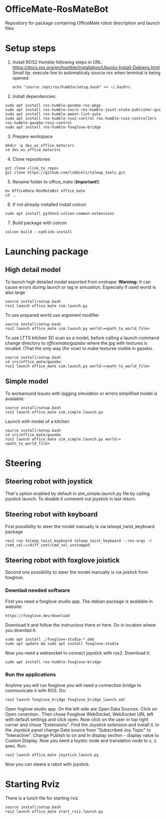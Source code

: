 # OfficeMate-RosMateBot
Repository for package containing OfficeMate robot description and launch files


# Setup steps
1. Install ROS2 Humble following steps in URL: https://docs.ros.org/en/humble/Installation/Ubuntu-Install-Debians.html
   Small tip: execute line to automaticaly source ros when terminal is being opened:
   ```
   echo "source /opt/ros/humble/setup.bash" >> ~/.bashrc
   ```
2. Install dependencies:
  ```
  sudo apt install ros-humble-gazebo-ros-pkgs
  sudo apt install ros-humble-xacro ros-humble-joint-state-publisher-gui
  sudo apt install ros-humble-ament-lint-auto
  sudo apt install ros-humble-ros2-control ros-humble-ros2-controllers ros-humble-gazebo-ros2-control
  sudo apt install ros-humble-foxglove-bridge
  ```  
3. Prepare workspace
  ```
  mkdir -p dev_ws_office_mate/src
  cd dev_ws_office_mate/src
  ```
4. Clone repositories
  ```
  git clone <link_to_repo> 
  git clone https://github.com/lukbieli/teleop_tools.git
  ```
5. Rename folder to office_mate (**Important!**)
  ```
  mv OfficeMate-RosMateBot office_mate
  cd ..
  ```
6. If not already installed install colcon
  ```
  sudo apt install python3-colcon-common-extensions
  ```
7. Build package with colcon
  ```
  colcon build --symlink-install
  ```
# Launching package
## High detail model
To launch high detailed model exported from onshape: 
**Warning:** It can cause errors during launch or lag in simulation. Especially if used world is also large
```
source install/setup.bash
ros2 launch office_mate sim.launch.py
```
To use prepared world use argument modifier
```
source install/setup.bash
ros2 launch office_mate sim.launch.py world:=<path_to_world_file>
```
To use LTTS kitchen 3D scan as a model, before calling a launch command change directory to _officemate/gazebo_ where the jpg with textures is located. (That the only way (for now) to make textures visible in gazebo.
```
source install/setup.bash
cd src/office_mate/gazebo
ros2 launch office_mate sim.launch.py world:=<path_to_world_file>
```

## Simple model
To workaround issues with lagging simulation or errors simplified model is available:
```
source install/setup.bash
ros2 launch office_mate sim_simple.launch.py
```
Launch with model of a kitchen
```
source install/setup.bash
cd src/office_mate/gazebo
ros2 launch office_mate sim_simple.launch.py world:=<path_to_world_file>
```

# Steering
## Steering robot with joystick
That's option enabled by default in sim_simple.launch.py file by calling joystick launch. To disable it comment out joystick in last return.

## Steering robot with keyboard
First possibility to steer the model manually is via teleopt_twist_keyboard package
```
ros2 run teleop_twist_keyboard teleop_twist_keyboard --ros-args -r /cmd_vel:=/diff_cont/cmd_vel_unstamped
```



## Steering robot with foxglove joistick
Second one possibility to steer the model manually is via joistick from foxglove.
### Downlad needed software
First you need a foxglove studio app. The debian package is avalaible in website:
```
https://foxglove.dev/download
```
Download it and follow the instrucions there or here.
Do in location where you downlad it:
```
sudo apt install ./foxglove-studio-*.deb
sudo apt update && sudo apt install foxglove-studio
```
Now you need a websocket to connect joystick with ros2.
Download it:
```
sudo apt install ros-humble-foxglove-bridge
```

### Run the applications
Anytime you will run foxglove you will need a connection bridge to communicate it with ROS. Do:
```
ros2 launch foxglove_bridge foxglove_bridge_launch.xml
```
Open foglove studio app. On the left side are Open Data Sources. Click on Open conection..
Then chose Foxglove WebSocket, WebSocket URL left with default settings and click open.
Now click on the user in top right corner and chose "Extensions". Find the Joystick extension and install it.
In the Joystick panel change Data source from "Subscribed Joy Topic" to "Interactive". Change Publish to on and In display section - display value to Custom Display.
Now you need a toystic node and translation node to x, z axes. Run:
```
ros2 launch office_mate joystick.launch.py
```
Now you can steere a robot with joystick.

# Starting Rviz
There is a lunch file for starting rviz
```
source install/setup.bash
ros2 launch office_mate start_rviz.launch.py

```
